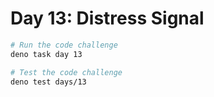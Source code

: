 # Day 13: Distress Signal

```sh
# Run the code challenge
deno task day 13

# Test the code challenge
deno test days/13
```

